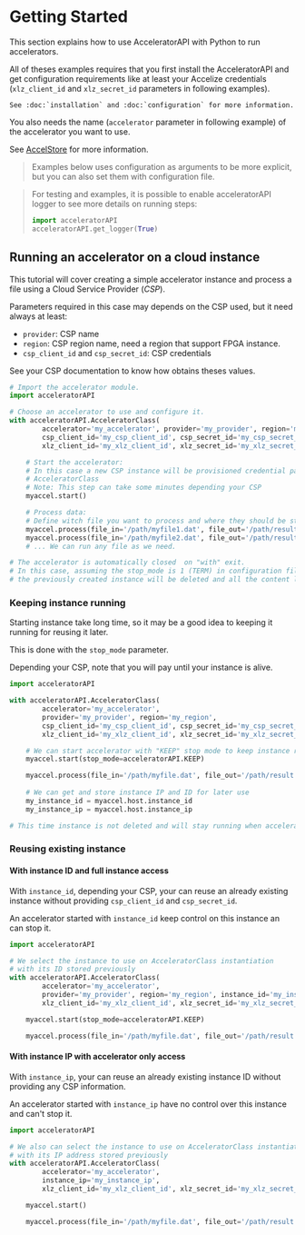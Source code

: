 # Getting Started

This section explains how to use AcceleratorAPI with Python to run accelerators.

All of theses examples requires that you first install the AcceleratorAPI
and get configuration requirements like at least your Accelize credentials (`xlz_client_id` and `xlz_secret_id`
parameters in following examples).

```eval_rst
See :doc:`installation` and :doc:`configuration` for more information.
```

You also needs the name (`accelerator` parameter in following example) of the accelerator you want to use.

See [AccelStore](https://accelstore.accelize.com) for more information.

>Examples below uses configuration as arguments to be more explicit, but you can also set them with configuration file.

>For testing and examples, it is possible to enable acceleratorAPI logger to see more details on running steps:
>
>```python
>import acceleratorAPI
>acceleratorAPI.get_logger(True)
>```

## Running an accelerator on a cloud instance

This tutorial will cover creating a simple accelerator instance and process a file using a Cloud Service 
Provider (*CSP*). 

Parameters required in this case may depends on the CSP used, but it need always at least:

* `provider`: CSP name
* `region`: CSP region name, need a region that support FPGA instance.
* `csp_client_id` and `csp_secret_id`: CSP credentials

See your CSP documentation to know how obtains theses values.

```python
# Import the accelerator module.
import acceleratorAPI

# Choose an accelerator to use and configure it.
with acceleratorAPI.AcceleratorClass(
        accelerator='my_accelerator', provider='my_provider', region='my_region', 
        csp_client_id='my_csp_client_id', csp_secret_id='my_csp_secret_id',
        xlz_client_id='my_xlz_client_id', xlz_secret_id='my_xlz_secret_id') as myaccel:

    # Start the accelerator:
    # In this case a new CSP instance will be provisioned credential passed to 
    # AcceleratorClass
    # Note: This step can take some minutes depending your CSP
    myaccel.start()

    # Process data:
    # Define witch file you want to process and where they should be stored.
    myaccel.process(file_in='/path/myfile1.dat', file_out='/path/result1.dat')
    myaccel.process(file_in='/path/myfile2.dat', file_out='/path/result2.dat')
    # ... We can run any file as we need.

# The accelerator is automatically closed  on "with" exit.
# In this case, assuming the stop_mode is 1 (TERM) in configuration file,
# the previously created instance will be deleted and all the content lost.
```

### Keeping instance running

Starting instance take long time, so it may be a good idea to keeping it running for reusing it later.

This is done with the `stop_mode` parameter.

Depending your CSP, note that you will pay until your instance is alive.

```python
import acceleratorAPI

with acceleratorAPI.AcceleratorClass(
        accelerator='my_accelerator',
        provider='my_provider', region='my_region', 
        csp_client_id='my_csp_client_id', csp_secret_id='my_csp_secret_id',
        xlz_client_id='my_xlz_client_id', xlz_secret_id='my_xlz_secret_id') as myaccel:

    # We can start accelerator with "KEEP" stop mode to keep instance running
    myaccel.start(stop_mode=acceleratorAPI.KEEP)

    myaccel.process(file_in='/path/myfile.dat', file_out='/path/result.dat')
    
    # We can get and store instance IP and ID for later use
    my_instance_id = myaccel.host.instance_id
    my_instance_ip = myaccel.host.instance_ip

# This time instance is not deleted and will stay running when accelerator is close.
```

### Reusing existing instance

#### With instance ID and full instance access

With `instance_id`, depending your CSP, your can reuse an already existing instance without providing
`csp_client_id` and `csp_secret_id`.

An accelerator started with `instance_id` keep control on this instance an can stop it.

```python
import acceleratorAPI

# We select the instance to use on AcceleratorClass instantiation
# with its ID stored previously
with acceleratorAPI.AcceleratorClass(
        accelerator='my_accelerator',
        provider='my_provider', region='my_region', instance_id='my_instance_id',
        xlz_client_id='my_xlz_client_id', xlz_secret_id='my_xlz_secret_id') as myaccel:

    myaccel.start(stop_mode=acceleratorAPI.KEEP)

    myaccel.process(file_in='/path/myfile.dat', file_out='/path/result.dat')
```

#### With instance IP with accelerator only access

With `instance_ip`, your can reuse an already existing instance ID without providing any CSP information.

An accelerator started with `instance_ip` have no control over this instance and can't stop it.

```python
import acceleratorAPI

# We also can select the instance to use on AcceleratorClass instantiation
# with its IP address stored previously
with acceleratorAPI.AcceleratorClass(
        accelerator='my_accelerator', 
        instance_ip='my_instance_ip',
        xlz_client_id='my_xlz_client_id', xlz_secret_id='my_xlz_secret_id') as myaccel:

    myaccel.start()

    myaccel.process(file_in='/path/myfile.dat', file_out='/path/result.dat')
```
